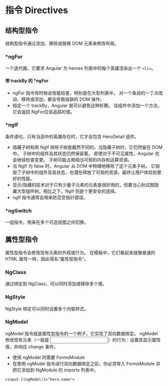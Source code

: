 # 指令 Directives
## 结构型指令
结构型指令通过添加、移除或替换 DOM 元素来修改布局。 

### *ngFor 
一个迭代器，它要求 Angular 为 heroes 列表中的每个英雄渲染出一个 `<li>`。

#### 带 trackBy 的 *ngFor
- ngFor 指令有时候会性能较差，特别是在大型列表中。 对一个条目的一丁点改动、移除或添加，都会导致级联的 DOM 操作。
- 指定一个 trackBy，Angular 就可以避免这种折腾。 往组件中添加一个方法，它会返回 NgFor应该追踪的值。 


### *ngIf 
条件语句，只有当选中的英雄存在时，它才会包含 HeroDetail 组件。

- 隐藏子树和用 NgIf 排除子树是截然不同的。当隐藏子树时，它仍然留在 DOM 中。 子树中的组件及其状态仍然保留着。 即使对于不可见属性，Angular 也会继续检查变更。 子树可能占用相当可观的内存和运算资源。
- 当 NgIf 为 false 时，Angular 从 DOM 中物理地移除了这个元素子树。 它销毁了子树中的组件及其状态，也潜在释放了可观的资源，最终让用户体验到更好的性能。
- 显示/隐藏的技术对于只有少量子元素的元素是很好用的，但要当心别试图隐藏大型组件树。相比之下，NgIf 则是个更安全的选择。
- ngIf 指令通常会用来防范空指针错误。 


### *ngSwitch 
一组指令，用来在多个可选视图之间切换。


## 属性型指令
属性型指令会修改现有元素的外观或行为。 在模板中，它们看起来就像普通的 HTML 属性一样，因此得名“属性型指令”。

### NgClass
通过绑定到 NgClass，可以同时添加或移除多个类。

### NgStyle
NgStyle 绑定可以同时设置多个内联样式。

### NgModel 
ngModel 指令就是属性型指令的一个例子，它实现了双向数据绑定。 ngModel 修改现有元素（一般是 <input>）的行为：设置其显示属性值，并响应 change 事件。

- 使用 ngModel 时需要 FormsModule
- 在使用 ngModel 指令进行双向数据绑定之前，你必须导入 FormsModule 并把它添加到 NgModule 的 imports 列表中。 
``` 
<input [(ngModel)]="hero.name">
```

